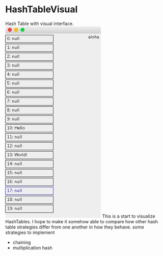 # HashTableVisual
Hash Table with visual interface.
![screenshot](https://github.com/victorman/HashTableVisual/blob/master/HashVisual.jpg)
This is a start to visualize HashTables.
I hope to make it somehow able to compare how other hash table strategies differ from one another in how they behave.
some strategies to implement
* chaining
* multiplication hash
